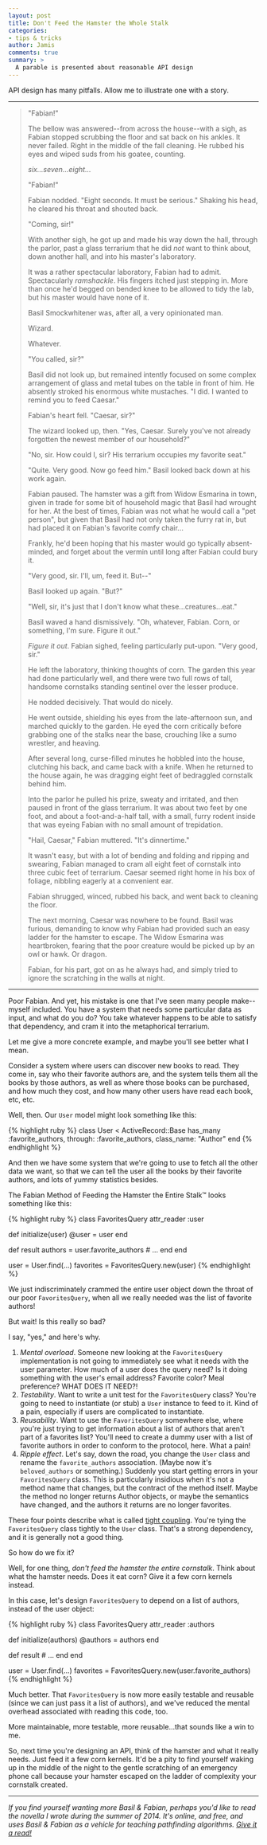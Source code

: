 ```yaml
---
layout: post
title: Don't Feed the Hamster the Whole Stalk
categories:
- tips & tricks
author: Jamis
comments: true
summary: >
  A parable is presented about reasonable API design
---
```


API design has many pitfalls. Allow me to illustrate one with a story.

* * *

> "Fabian!"
> 
> The bellow was answered--from across the house--with a sigh, as Fabian stopped scrubbing the floor and sat back on his ankles. It never failed. Right in the middle of the fall cleaning. He rubbed his eyes and wiped suds from his goatee, counting.
> 
> _six...seven...eight..._
> 
> "Fabian!"
> 
> Fabian nodded. "Eight seconds. It must be serious." Shaking his head, he cleared his throat and shouted back.
> 
> "Coming, sir!"
> 
> With another sigh, he got up and made his way down the hall, through the parlor, past a glass terrarium that he did _not_ want to think about, down another hall, and into his master's laboratory.
> 
> It was a rather spectacular laboratory, Fabian had to admit. Spectacularly _ramshackle_. His fingers itched just stepping in. More than once he'd begged on bended knee to be allowed to tidy the lab, but his master would have none of it.
> 
> Basil Smockwhitener was, after all, a very opinionated man.
>
> Wizard.
> 
> Whatever.
> 
> "You called, sir?"
> 
> Basil did not look up, but remained intently focused on some complex arrangement of glass and metal tubes on the table in front of him. He absently stroked his enormous white mustaches. "I did. I wanted to remind you to feed Caesar."
> 
> Fabian's heart fell. "Caesar, sir?"
> 
> The wizard looked up, then. "Yes, Caesar. Surely you've not already forgotten the newest member of our household?"
> 
> "No, sir. How could I, sir? His terrarium occupies my favorite seat."
> 
> "Quite. Very good. Now go feed him." Basil looked back down at his work again.
> 
> Fabian paused. The hamster was a gift from Widow Esmarina in town, given in trade for some bit of household magic that Basil had wrought for her. At the best of times, Fabian was not what he would call a "pet person", but given that Basil had not only taken the furry rat in, but had placed it on Fabian's favorite comfy chair...
> 
> Frankly, he'd been hoping that his master would go typically absent-minded, and forget about the vermin until long after Fabian could bury it.
> 
> "Very good, sir. I'll, um, feed it. But--"
> 
> Basil looked up again. "But?"
> 
> "Well, sir, it's just that I don't know what these...creatures...eat."
> 
> Basil waved a hand dismissively. "Oh, whatever, Fabian. Corn, or something, I'm sure. Figure it out."
> 
> _Figure it out_. Fabian sighed, feeling particularly put-upon. "Very good, sir."
> 
> He left the laboratory, thinking thoughts of corn. The garden this year had done particularly well, and there were two full rows of tall, handsome cornstalks standing sentinel over the lesser produce.
> 
> He nodded decisively. That would do nicely.
> 
> He went outside, shielding his eyes from the late-afternoon sun, and marched quickly to the garden. He eyed the corn critically before grabbing one of the stalks near the base, crouching like a sumo wrestler, and heaving.
> 
> After several long, curse-filled minutes he hobbled into the house, clutching his back, and came back with a knife. When he returned to the house again, he was dragging eight feet of bedraggled cornstalk behind him.
> 
> Into the parlor he pulled his prize, sweaty and irritated, and then paused in front of the glass terrarium. It was about two feet by one foot, and about a foot-and-a-half tall, with a small, furry rodent inside that was eyeing Fabian with no small amount of trepidation.
> 
> "Hail, Caesar," Fabian muttered. "It's dinnertime."
> 
> It wasn't easy, but with a lot of bending and folding and ripping and swearing, Fabian managed to cram all eight feet of cornstalk into three cubic feet of terrarium. Caesar seemed right home in his box of foliage, nibbling eagerly at a convenient ear.
> 
> Fabian shrugged, winced, rubbed his back, and went back to cleaning the floor.
> 
> The next morning, Caesar was nowhere to be found. Basil was furious, demanding to know why Fabian had provided such an easy ladder for the hamster to escape. The Widow Esmarina was heartbroken, fearing that the poor creature would be picked up by an owl or hawk. Or dragon.
> 
> Fabian, for his part, got on as he always had, and simply tried to ignore the scratching in the walls at night.

* * *

Poor Fabian. And yet, his mistake is one that I've seen many people make--myself included. You have a system that needs some particular data as input, and what do you do? You take whatever happens to be able to satisfy that dependency, and cram it into the metaphorical terrarium.

Let me give a more concrete example, and maybe you'll see better what I mean.

Consider a system where users can discover new books to read. They come in, say who their favorite authors are, and the system tells them all the books by those authors, as well as where those books can be purchased, and how much they cost, and how many other users have read each book, etc, etc.

Well, then. Our `User` model might look something like this:

{% highlight ruby %}
class User < ActiveRecord::Base
  has_many :favorite_authors,
    through: :favorite_authors,
    class_name: "Author"
end
{% endhighlight %}

And then we have some system that we're going to use to fetch all the other data we want, so that we can tell the user all the books by their favorite authors, and lots of yummy statistics besides.

The Fabian Method of Feeding the Hamster the Entire Stalk™ looks something like this:

{% highlight ruby %}
class FavoritesQuery
  attr_reader :user

  def initialize(user)
    @user = user
  end

  def result
    authors = user.favorite_authors
    # ...
  end
end

user = User.find(...)
favorites = FavoritesQuery.new(user)
{% endhighlight %}

We just indiscriminately crammed the entire user object down the throat of our poor `FavoritesQuery`, when all we really needed was the list of favorite authors!

But wait! Is this really so bad?

I say, "yes," and here's why.

1. *Mental overload*. Someone new looking at the `FavoritesQuery` implementation is not going to immediately see what it needs with the user parameter. How much of a user does the query need? Is it doing something with the user's email address? Favorite color? Meal preference? WHAT DOES IT NEED?!
2. *Testability*. Want to write a unit test for the `FavoritesQuery` class? You're going to need to instantiate (or stub) a `User` instance to feed to it. Kind of a pain, especially if users are complicated to instantiate.
3. *Reusability*. Want to use the `FavoritesQuery` somewhere else, where you're just trying to get information about a list of authors that aren't part of a favorites list? You'll need to create a dummy user with a list of favorite authors in order to conform to the protocol, here. What a pain!
4. *Ripple effect*. Let's say, down the road, you change the `User` class and rename the `favorite_authors` association. (Maybe now it's `beloved_authors` or something.) Suddenly you start getting errors in your `FavoritesQuery` class. This is particularly insidious when it's not a method name that changes, but the contract of the method itself. Maybe the method no longer returns Author objects, or maybe the semantics have changed, and the authors it returns are no longer favorites.

These four points describe what is called [tight coupling](https://en.wikipedia.org/wiki/Coupling_(computer_programming)). You're tying the `FavoritesQuery` class tightly to the `User` class. That's a strong dependency, and it is generally not a good thing.

So how do we fix it?

Well, for one thing, _don't feed the hamster the entire cornstalk_. Think about what the hamster needs. Does it eat corn? Give it a few corn kernels instead.

In this case, let's design `FavoritesQuery` to depend on a list of authors, instead of the user object:

{% highlight ruby %}
class FavoritesQuery
  attr_reader :authors

  def initialize(authors)
    @authors = authors
  end

  def result
    # ...
  end
end

user = User.find(...)
favorites = FavoritesQuery.new(user.favorite_authors)
{% endhighlight %}

Much better. That `FavoritesQuery` is now more easily testable and reusable (since we can just pass it a list of authors), and we've reduced the mental overhead associated with reading this code, too.

More maintainable, more testable, more reusable...that sounds like a win to me.

So, next time you're designing an API, think of the hamster and what it really needs. Just feed it a few corn kernels. It'd be a pity to find yourself waking up in the middle of the night to the gentle scratching of an emergency phone call because your hamster escaped on the ladder of complexity your cornstalk created.

* * *

_If you find yourself wanting more Basil & Fabian, perhaps you'd like to read the novella I wrote during the summer of 2014. It's online, and free, and uses Basil & Fabian as a vehicle for teaching pathfinding algorithms. [Give it a read!](http://blog.jamisbuck.org)_
